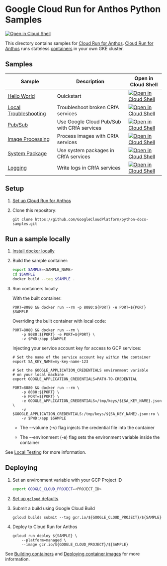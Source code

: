 # Google Cloud Run for Anthos Python Samples

[![Open in Cloud Shell][shell_img]][shell_link]

[shell_link]: https://console.cloud.google.com/cloudshell/open?git_repo=https://github.com/GoogleCloudPlatform/python-docs-samples&page=editor&open_in_editor=anthos/run/README.md

This directory contains samples for [Cloud Run for Anthos](https://cloud.google.com/anthos/run).
[Cloud Run for Anthos][runanthos_docs] runs stateless [containers](https://cloud.google.com/containers/)
in your own GKE cluster.

## Samples

|           Sample                |        Description       |     Open in Cloud Shell    |
| ------------------------------- | ------------------------ | ------------- |
|[Hello World][helloworld] | Quickstart | [![Open in Cloud Shell][shell_img]][openinshell_button_helloworld] |
|[Local Troubleshooting][hello_broken] | Troubleshoot broken CRfA services | [![Open in Cloud Shell][shell_img]][openinshell_button_hello_broken] |
|[Pub/Sub][pubsub] | Use Google Cloud Pub/Sub with CRfA services | [![Open in Cloud Shell][shell_img]][openinshell_button_pubsub] |
|[Image Processing][image_processing] | Process images with CRfA services | [![Open in Cloud Shell][shell_img]][openinshell_image_processing] |
|[System Package][system_package] | Use system packages in CRfA services | [![Open in Cloud Shell][shell_img]][openinshell_system_package] |
|[Logging][logging_manual] | Write logs in CRfA services | [![Open in Cloud Shell][shell_img]][openinshell_logging_manual] |


## Setup

1. [Set up Cloud Run for Anthos](https://cloud.google.com/anthos/run/docs/setup)

2. Clone this repository:

    ```
    git clone https://github.com/GoogleCloudPlatform/python-docs-samples.git
    ```


## Run a sample locally

1. [Install docker locally](https://docs.docker.com/install/)

2. Build the sample container:

    ```sh
    export SAMPLE=<SAMPLE_NAME>
    cd $SAMPLE
    docker build --tag $SAMPLE .
    ```

3.  Run containers locally

    With the built container:

    ```
    PORT=8080 && docker run --rm -p 8080:${PORT} -e PORT=${PORT} $SAMPLE
    ```

    Overriding the built container with local code:

    ```
    PORT=8080 && docker run --rm \
        -p 8080:${PORT} -e PORT=${PORT} \
        -v $PWD:/app $SAMPLE
    ```

    Injecting your service account key for access to GCP services:

    ```
    # Set the name of the service account key within the container
    export SA_KEY_NAME=my-key-name-123

    # Set the GOOGLE_APPLICATION_CREDENTIALS environment variable
    # on your local machine
    export GOOGLE_APPLICATION_CREDENTIALS=PATH-TO-CREDENTIAL

    PORT=8080 && docker run --rm \
        -p 8080:${PORT} \
        -e PORT=${PORT} \
        -e GOOGLE_APPLICATION_CREDENTIALS=/tmp/keys/${SA_KEY_NAME}.json \
        -v $GOOGLE_APPLICATION_CREDENTIALS:/tmp/keys/${SA_KEY_NAME}.json:ro \
        -v $PWD:/app $SAMPLE
    ```

    * The --volume (-v) flag injects the credential file into the container

    * The --environment (-e) flag sets the environment variable inside the container

See [Local Testing][runanthos_local_testing] for more information.

## Deploying

1. Set an environment variable with your GCP Project ID

    ```sh
    export GOOGLE_CLOUD_PROJECT=<PROJECT_ID>
    ```

1. [Set up `gcloud` defaults](https://cloud.google.com/anthos/run/docs/setup#configuring_default_settings_for_gcloud).

1. Submit a build using Google Cloud Build

    ```
    gcloud builds submit --tag gcr.io/${GOOGLE_CLOUD_PROJECT}/${SAMPLE}
    ```

1. Deploy to Cloud Run for Anthos

    ```
    gcloud run deploy ${SAMPLE} \
        --platform=managed \
        --image gcr.io/${GOOGLE_CLOUD_PROJECT}/${SAMPLE}
    ```

See [Building containers][runanthos_build] and [Deploying container images][runanthos_deploy]
for more information.

[shell_img]: http://gstatic.com/cloudssh/images/open-btn.png
[runanthos_docs]: https://cloud.google.com/anthos/run/docs/
[runanthos_build]: https://cloud.google.com/anthos/run/docs/building/containers
[runanthos_deploy]: https://cloud.google.com/anthos/run/docs/deploying
[runanthos_local_testing]: https://cloud.devsite.corp.google.com/anthos/run/docs/testing/local

[helloworld]: helloworld/
[hello_broken]: hello-broken/
[pubsub]: pubsub/
[image_processing]: image-processing/
[system_package]: system-package/
[logging_manual]: logging-manual/

[openinshell_button_helloworld]: https://console.cloud.google.com/cloudshell/open?git_repo=https://github.com/GoogleCloudPlatform/python-docs-samples&page=editor&open_in_editor=anthos/run/helloworld/README.md
[openinshell_button_hello_broken]: https://console.cloud.google.com/cloudshell/open?git_repo=https://github.com/GoogleCloudPlatform/python-docs-samples&page=editor&open_in_editor=anthos/run/hello-broken/README.md
[openinshell_button_pubsub]: https://console.cloud.google.com/cloudshell/open?git_repo=https://github.com/GoogleCloudPlatform/python-docs-samples&page=editor&open_in_editor=anthos/run/pubsub/README.md
[openinshell_image_processing]: https://console.cloud.google.com/cloudshell/open?git_repo=https://github.com/GoogleCloudPlatform/python-docs-samples&page=editor&open_in_editor=anthos/run/image-processing/README.md
[openinshell_system_package]: https://console.cloud.google.com/cloudshell/open?git_repo=https://github.com/GoogleCloudPlatform/python-docs-samples&page=editor&open_in_editor=anthos/run/system-package/README.md
[openinshell_logging_manual]: https://console.cloud.google.com/cloudshell/open?git_repo=https://github.com/GoogleCloudPlatform/python-docs-samples&page=editor&open_in_editor=anthos/run/logging-manual/README.md
